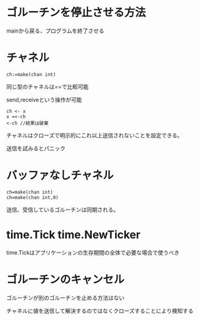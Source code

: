 # ゴルーチンを停止させる方法

mainから戻る、プログラムを終了させる

# チャネル

```
ch:=make(chan int)
```

同じ型のチャネルは==で比較可能

send,receiveという操作が可能

```
ch <- x
x =<-ch
<-ch //結果は破棄
```

チャネルはクローズで明示的にこれ以上送信されないことを設定できる。

送信を試みるとパニック

# バッファなしチャネル

```
ch=make(chan int)
ch=make(chan int,0)
```

送信、受信しているゴルーチンは同期される。

# time.Tick time.NewTicker

time.Tickはアプリケーションの生存期間の全体で必要な場合で使うべき

# ゴルーチンのキャンセル

ゴルーチンが別のゴルーチンを止める方法はない

チャネルに値を送信して解決するのではなくクローズすることにより検知する